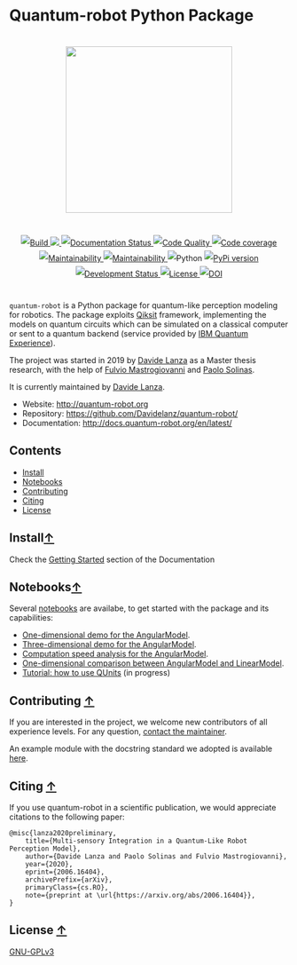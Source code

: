 # Quantum-robot Python Package

<div align="center" style="align:center; padding:20px">
    <a href="http://quantum-robot.org">
        <img width="300" src="https://raw.githubusercontent.com/Davidelanz/quantum-robot/master/docs/quantum-robot-logo.svg">
    </a>
</div>

<div align="center" style="align:center; padding:20px; line-height:2;">
    <a href="https://travis-ci.com/github/Davidelanz/quantum-robot">
        <img src="https://travis-ci.com/Davidelanz/quantum-robot.svg?branch=master" alt="Build"/>
    </a>
    <a href="https://github.com/Davidelanz/quantum-robot/actions/workflows/python-package.yml">
        <img src="https://github.com/Davidelanz/quantum-robot/actions/workflows/python-package.yml/badge.svg"/>
    </a>
    <a href='http://docs.quantum-robot.org/en/latest/?badge=latest'>
        <img src='https://readthedocs.org/projects/quantum-robot/badge/?version=latest' alt='Documentation Status' />
    </a>
    <a href="https://frontend.code-inspector.com/public/project/13599/quantum-robot/dashboard">
        <img src="https://www.code-inspector.com/project/13599/score/svg" alt="Code Quality"/>
    </a>
    <a href="https://codecov.io/gh/Davidelanz/quantum-robot" >
        <img src="https://codecov.io/gh/Davidelanz/quantum-robot/branch/master/graph/badge.svg?token=69IQEINMQU" alt="Code coverage"/>
    </a>
    <a href="https://codeclimate.com/github/Davidelanz/quantum-robot/maintainability">
        <img src="https://api.codeclimate.com/v1/badges/498a54bb981af54decec/maintainability" alt="Maintainability"/>
    </a>
    <a href="https://github.com/Davidelanz/quantum-robot/actions/workflows/codeql-analysis.yml">
        <img src="https://github.com/Davidelanz/quantum-robot/actions/workflows/codeql-analysis.yml/badge.svg" alt="Maintainability"/>
    </a>
    <a>
        <!--python-&#8805;3.7-->
         <img src="https://img.shields.io/badge/python-3.7|3.8-blue" alt="Python"/>
    </a>
    <a href="https://pypi.org/project/quantum-robot/">
        <img src="https://badge.fury.io/py/quantum-robot.svg" alt="PyPi version"/>
    </a>
    <a href="https://pypi.org/project/quantum-robot/">
        <img src="https://pypip.in/status/quantum-robot/badge.svg" alt="Development Status"/>
    </a>
    <a href="https://github.com/Davidelanz/quantum-robot/blob/master/LICENSE">
        <img src="https://img.shields.io/badge/license-GNU_GPL_v3-blue" alt="License"/>
    </a>
    <a href="https://zenodo.org/badge/latestdoi/274185290">
        <img src="https://zenodo.org/badge/274185290.svg" alt="DOI">
    </a>
</div>

`quantum-robot` is a Python package for quantum-like perception modeling
for robotics. The package exploits [Qiksit](https://qiskit.org/)
framework, implementing the models on quantum circuits which can be
simulated on a classical computer or sent to a quantum backend (service
provided by [IBM Quantum
Experience](https://quantum-computing.ibm.com/)).

The project was started in 2019 by
[Davide Lanza](https://scholar.google.com/citations?user=Lqx6VqEAAAAJ)
as a Master thesis
research, with the help of
[Fulvio Mastrogiovanni](https://www.dibris.unige.it/mastrogiovanni-fulvio)
and
[Paolo Solinas](http://www.spin.cnr.it/index.php/people/46-researchers/49-solinas-paolo.html).

It is currently maintained by [Davide Lanza](https://scholar.google.com/citations?user=Lqx6VqEAAAAJ).

- Website: <http://quantum-robot.org>
- Repository: <https://github.com/Davidelanz/quantum-robot/>
- Documentation: <http://docs.quantum-robot.org/en/latest/>

## Contents

- [Install](#install)
- [Notebooks](#notebooks)
- [Contributing](#contributing)
- [Citing](#citing)
- [License](#license)

## Install[↑](#contents)

Check the
[Getting Started](http://docs.quantum-robot.org/en/latest/getting_started/getting_started.html)
section of the Documentation

## Notebooks[↑](#contents)

Several [notebooks](https://github.com/Davidelanz/quantum-robot/tree/master/notebooks) are availabe, to get started with the package and its
capabilities:

- [One-dimensional demo for the
  AngularModel](https://github.com/Davidelanz/quantum-robot/blob/master/notebooks/demo_angular_dim1.ipynb).
- [Three-dimensional demo for the
  AngularModel](https://github.com/Davidelanz/quantum-robot/blob/master/notebooks/demo_angular_dim3_rgb.ipynb).
- [Computation speed analysis for the
  AngularModel](https://github.com/Davidelanz/quantum-robot/blob/master/notebooks/computation_speed.ipynb).
- [One-dimensional comparison between AngularModel and
  LinearModel](https://github.com/Davidelanz/quantum-robot/blob/master/notebooks/model_comparison.ipynb).
- [Tutorial: how to use QUnits](https://github.com/Davidelanz/quantum-robot/blob/master/notebooks/tutorial_qunits.ipynb) (in progress)

## Contributing [↑](#contents)

If you are interested in the project, we welcome new contributors of all
experience levels. For any question, [contact the
maintainer](mailto:lanza.davide.it@gmail.com).

An example module with the docstring standard we adopted is available
[here](https://github.com/Davidelanz/quantum-robot/blob/master/docs/docstring_example/template.py).

## Citing [↑](#contents)

If you use quantum-robot in a scientific publication, we would
appreciate citations to the following paper:

```{.sourceCode .bibtex}
@misc{lanza2020preliminary,
    title={Multi-sensory Integration in a Quantum-Like Robot Perception Model},
    author={Davide Lanza and Paolo Solinas and Fulvio Mastrogiovanni},
    year={2020},
    eprint={2006.16404},
    archivePrefix={arXiv},
    primaryClass={cs.RO},
    note={preprint at \url{https://arxiv.org/abs/2006.16404}},
}
```

## License [↑](#contents)

[GNU-GPLv3](https://github.com/Davidelanz/quantum-robot/blob/master/LICENSE)
